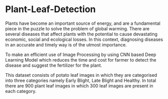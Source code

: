 # Plant-Leaf-Detection

Plants have become an important source of energy, and are a fundamental piece in the puzzle to solve the problem of global warming.
There are several diseases that affect plants with the potential to cause devastating economic, social and ecological losses.
In this context, diagnosing diseases in an accurate and timely way is of the utmost importance.

To make an efficient use of Image Processing by using CNN based Deep Learning Model which reduces the time and cost for farmer to detect the disease and suggest the fertilizer for the plant.

This dataset consists of potato leaf images in which they are categorised into three categories namely Early Blight, Late Blight and Healthy. In total there are 900 plant leaf images in which 300 leaf images are present in each category.
